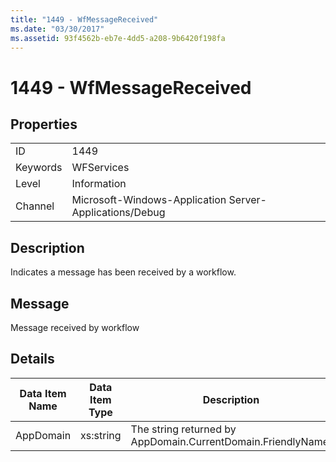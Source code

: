 ```yaml
---
title: "1449 - WfMessageReceived"
ms.date: "03/30/2017"
ms.assetid: 93f4562b-eb7e-4dd5-a208-9b6420f198fa
---
```

# 1449 - WfMessageReceived
## Properties  


|||  
|-|-|  
|ID|1449|  
|Keywords|WFServices|  
|Level|Information|  
|Channel|Microsoft-Windows-Application Server-Applications/Debug|  

## Description  
 Indicates a message has been received by a workflow.  

## Message  
 Message received by workflow  

## Details  


| Data Item Name | Data Item Type |                         Description                          |
|----------------|----------------|--------------------------------------------------------------|
|   AppDomain    |   xs:string    | The string returned by AppDomain.CurrentDomain.FriendlyName. |

